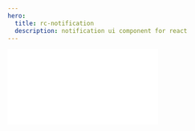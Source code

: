 ```yaml
---
hero:
  title: rc-notification
  description: notification ui component for react
---
```


<embed src="../README.md"></embed>